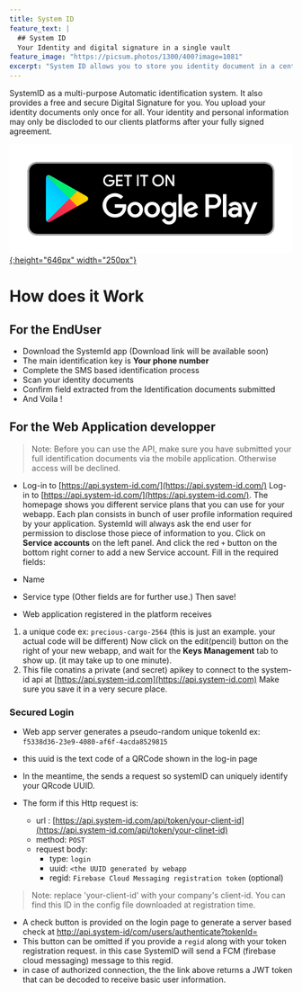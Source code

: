 ```yaml
---
title: System ID
feature_text: |
  ## System ID
  Your Identity and digital signature in a single vault
feature_image: "https://picsum.photos/1300/400?image=1081"
excerpt: "System ID allows you to store you identity document in a central place for future use with platformms requirering high level of identification. Your personal information will never be discosed without your full permission."
---
```


SystemID as a multi-purpose Automatic identification system. It also provides a free and secure Digital Signature for you. You upload your identity documents only once for all. 
Your identity and personal information may only be discloded to our clients platforms after your fully signed agreement.

[![Download Android app](/assets/img/google-play-badge.png){:height="646px" width="250px"}](https://play.google.com/store/apps/details?id=com.brentsys.systemid.idverifier)

# How does it Work

## For the EndUser

- Download the SystemId app (Download link will be available soon)
- The main identification key is **Your phone number**
- Complete the  SMS based identification process 
- Scan your identity documents
- Confirm field extracted from the Identification documents submitted
- And Voila !

## For the Web Application developper

> Note: Before you can use the API, make sure you have submitted your full identification documents via the mobile application. Otherwise access will be declined.


- Log-in to [https://api.system-id.com/](https://api.system-id.com/)
Log-in to [https://api.system-id.com/](https://api.system-id.com/).
The homepage shows you different service plans that you can use for your webapp. Each plan consists in bunch of user profile information required by your application.
SystemId will always ask the end user for permission to disclose those piece of information to you.
Click on **Service accounts** on the left panel.
And click the red `+` button on the bottom right corner to add a new Service account.
Fill in the required fields:
 - Name
 - Service type
(Other fields are for further use.)
Then save!


- Web application registered in the platform receives
1. a unique code ex: `precious-cargo-2564` (this is just an example. your actual code will be different)
Now click on the edit(pencil) button on the right of your new webapp, and wait for the **Keys Management** tab to show up. (it may take up to one minute).
2. This file conatins a private (and secret) apikey to connect to the system-id api at [https://api.system-id.com](https://api.system-id.com)
Make sure you save it in a very secure place.

### Secured Login
- Web app server generates a pseudo-random unique tokenId ex: `f5338d36-23e9-4080-af6f-4acda8529815`
- this uuid is the text code of a QRCode shown in the log-in page
- In the meantime, the sends a request so systemID can uniquely identify your QRcode UUID.

- The form if this Http request is:
  - url : [https://api.system-id.com/api/token/your-client-id](https://api.system-id.com/api/token/your-clinet-id)
  - method: `POST`
  - request body:
      - type: `login`
      - uuid: `<the UUID generated by webapp`
      - regid: `Firebase Cloud Messaging registration token` (optional)

> Note: replace 'your-client-id' with your company's client-id. 
> You can find this ID in the config file downloaded at registration time.
 

- A check button is provided on the login page to generate a server based check at http://api.system-id/com/users/authenticate?tokenId=<tokenId>
- This button can be omitted if you provide a `regid`  along with your token registration request. in this case SystemID will send a FCM (firebase cloud messaging) message to this regid. 
- in case of authorized connection, the the link above returns a JWT token that can be decoded to receive basic user information.

